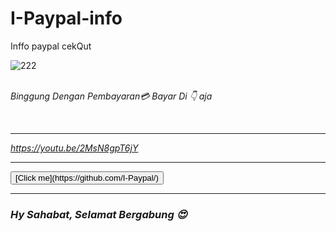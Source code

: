 # I-Paypal-info
Inffo paypal cekQut

![222](https://github.com/I-Paypal/I-Paypal-info/blob/master/Screenshot_2020-05-30-02-28-51.jpg)


<br/><i> Binggung Dengan Pembayaran💳 Bayar Di 👇 aja<i/>
<script src="https://www.paypal.com/sdk/js?client-id=sb"></script>
<script>paypal.Buttons().render('body');</script><br/>


----



https://youtu.be/2MsN8gpT6jY

----


<button onclick='FB.AppEvents.logEvent("buttonClicked")'>
 [Click me](https://github.com/I-Paypal/)
</button>


----

<div class="box">
  <h3>Hy Sahabat, Selamat Bergabung 😍</h3>
</div>
<!-- Click “Render image” to try this code live
     and create your first image. -->
